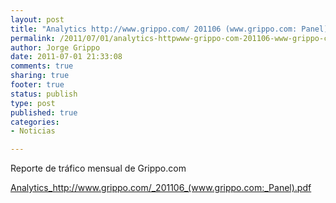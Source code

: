 ```yaml
--- 
layout: post
title: "Analytics http://www.grippo.com/ 201106 (www.grippo.com: Panel)"
permalink: /2011/07/01/analytics-httpwww-grippo-com-201106-www-grippo-com-panel/index.html
author: Jorge Grippo
date: 2011-07-01 21:33:08
comments: true
sharing: true
footer: true
status: publish
type: post
published: true
categories: 
- Noticias

---
```

<!-- 220 -->
Reporte de tráfico mensual de Grippo.com

<a href="http://blog.grippo.com/wp-content/uploads/2011/07/201106_www-grippo-com_panel.pdf">Analytics_http://www.grippo.com/_201106_(www.grippo.com:_Panel).pdf</a>

